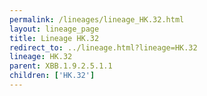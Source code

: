 ```yaml
---
permalink: /lineages/lineage_HK.32.html
layout: lineage_page
title: Lineage HK.32
redirect_to: ../lineage.html?lineage=HK.32
lineage: HK.32
parent: XBB.1.9.2.5.1.1
children: ['HK.32']
---
```

